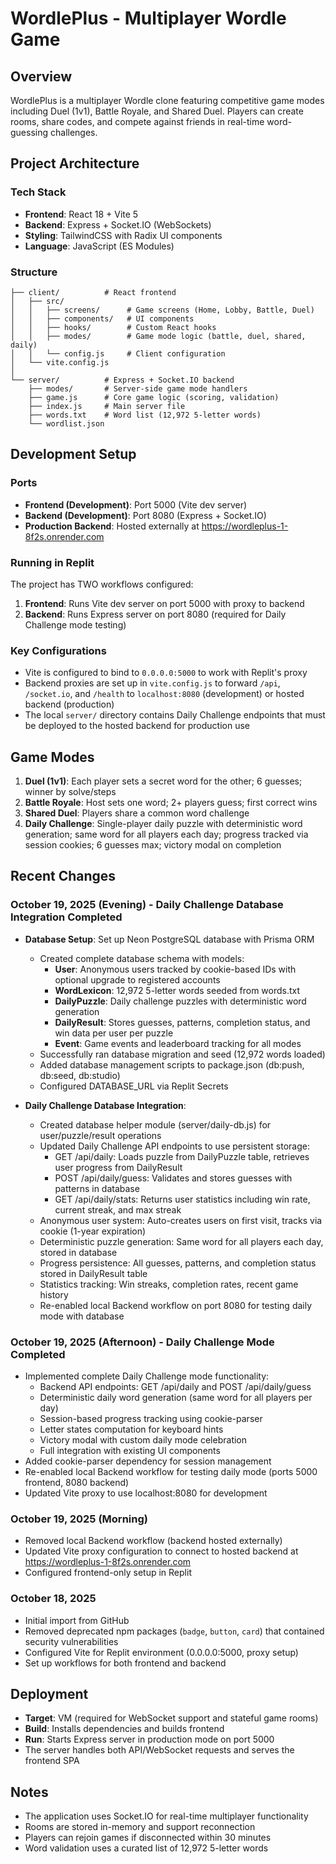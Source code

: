 # WordlePlus - Multiplayer Wordle Game

## Overview
WordlePlus is a multiplayer Wordle clone featuring competitive game modes including Duel (1v1), Battle Royale, and Shared Duel. Players can create rooms, share codes, and compete against friends in real-time word-guessing challenges.

## Project Architecture

### Tech Stack
- **Frontend**: React 18 + Vite 5
- **Backend**: Express + Socket.IO (WebSockets)
- **Styling**: TailwindCSS with Radix UI components
- **Language**: JavaScript (ES Modules)

### Structure
```
├── client/          # React frontend
│   ├── src/
│   │   ├── screens/      # Game screens (Home, Lobby, Battle, Duel)
│   │   ├── components/   # UI components
│   │   ├── hooks/        # Custom React hooks
│   │   ├── modes/        # Game mode logic (battle, duel, shared, daily)
│   │   └── config.js     # Client configuration
│   └── vite.config.js
│
└── server/          # Express + Socket.IO backend
    ├── modes/       # Server-side game mode handlers
    ├── game.js      # Core game logic (scoring, validation)
    ├── index.js     # Main server file
    ├── words.txt    # Word list (12,972 5-letter words)
    └── wordlist.json
```

## Development Setup

### Ports
- **Frontend (Development)**: Port 5000 (Vite dev server)
- **Backend (Development)**: Port 8080 (Express + Socket.IO)
- **Production Backend**: Hosted externally at https://wordleplus-1-8f2s.onrender.com

### Running in Replit
The project has TWO workflows configured:
1. **Frontend**: Runs Vite dev server on port 5000 with proxy to backend
2. **Backend**: Runs Express server on port 8080 (required for Daily Challenge mode testing)

### Key Configurations
- Vite is configured to bind to `0.0.0.0:5000` to work with Replit's proxy
- Backend proxies are set up in `vite.config.js` to forward `/api`, `/socket.io`, and `/health` to `localhost:8080` (development) or hosted backend (production)
- The local `server/` directory contains Daily Challenge endpoints that must be deployed to the hosted backend for production use

## Game Modes

1. **Duel (1v1)**: Each player sets a secret word for the other; 6 guesses; winner by solve/steps
2. **Battle Royale**: Host sets one word; 2+ players guess; first correct wins
3. **Shared Duel**: Players share a common word challenge
4. **Daily Challenge**: Single-player daily puzzle with deterministic word generation; same word for all players each day; progress tracked via session cookies; 6 guesses max; victory modal on completion

## Recent Changes

### October 19, 2025 (Evening) - Daily Challenge Database Integration Completed
- **Database Setup**: Set up Neon PostgreSQL database with Prisma ORM
  - Created complete database schema with models:
    - **User**: Anonymous users tracked by cookie-based IDs with optional upgrade to registered accounts
    - **WordLexicon**: 12,972 5-letter words seeded from words.txt
    - **DailyPuzzle**: Daily challenge puzzles with deterministic word generation
    - **DailyResult**: Stores guesses, patterns, completion status, and win data per user per puzzle
    - **Event**: Game events and leaderboard tracking for all modes
  - Successfully ran database migration and seed (12,972 words loaded)
  - Added database management scripts to package.json (db:push, db:seed, db:studio)
  - Configured DATABASE_URL via Replit Secrets

- **Daily Challenge Database Integration**:
  - Created database helper module (server/daily-db.js) for user/puzzle/result operations
  - Updated Daily Challenge API endpoints to use persistent storage:
    - GET /api/daily: Loads puzzle from DailyPuzzle table, retrieves user progress from DailyResult
    - POST /api/daily/guess: Validates and stores guesses with patterns in database
    - GET /api/daily/stats: Returns user statistics including win rate, current streak, and max streak
  - Anonymous user system: Auto-creates users on first visit, tracks via cookie (1-year expiration)
  - Deterministic puzzle generation: Same word for all players each day, stored in database
  - Progress persistence: All guesses, patterns, and completion status stored in DailyResult table
  - Statistics tracking: Win streaks, completion rates, recent game history
  - Re-enabled local Backend workflow on port 8080 for testing daily mode with database

### October 19, 2025 (Afternoon) - Daily Challenge Mode Completed
- Implemented complete Daily Challenge mode functionality:
  - Backend API endpoints: GET /api/daily and POST /api/daily/guess
  - Deterministic daily word generation (same word for all players per day)
  - Session-based progress tracking using cookie-parser
  - Letter states computation for keyboard hints
  - Victory modal with custom daily mode celebration
  - Full integration with existing UI components
- Added cookie-parser dependency for session management
- Re-enabled local Backend workflow for testing daily mode (ports 5000 frontend, 8080 backend)
- Updated Vite proxy to use localhost:8080 for development

### October 19, 2025 (Morning)
- Removed local Backend workflow (backend hosted externally)
- Updated Vite proxy configuration to connect to hosted backend at https://wordleplus-1-8f2s.onrender.com
- Configured frontend-only setup in Replit

### October 18, 2025
- Initial import from GitHub
- Removed deprecated npm packages (`badge`, `button`, `card`) that contained security vulnerabilities
- Configured Vite for Replit environment (0.0.0.0:5000, proxy setup)
- Set up workflows for both frontend and backend

## Deployment
- **Target**: VM (required for WebSocket support and stateful game rooms)
- **Build**: Installs dependencies and builds frontend
- **Run**: Starts Express server in production mode on port 5000
- The server handles both API/WebSocket requests and serves the frontend SPA

## Notes
- The application uses Socket.IO for real-time multiplayer functionality
- Rooms are stored in-memory and support reconnection
- Players can rejoin games if disconnected within 30 minutes
- Word validation uses a curated list of 12,972 5-letter words
